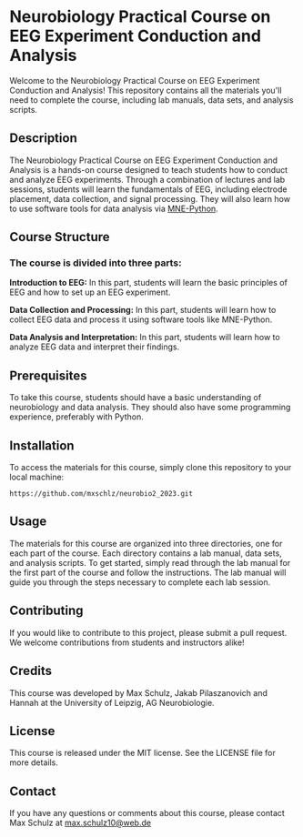 # Neurobiology Practical Course on EEG Experiment Conduction and Analysis

Welcome to the Neurobiology Practical Course on EEG Experiment Conduction and Analysis! This repository contains all the materials you'll need to complete the course, including lab manuals, data sets, and analysis scripts.

## Description

The Neurobiology Practical Course on EEG Experiment Conduction and Analysis is a hands-on course designed to teach students how to conduct and analyze EEG experiments. Through a combination of lectures and lab sessions, students will learn the fundamentals of EEG, including electrode placement, data collection, and signal processing. They will also learn how to use software tools for data analysis via [MNE-Python](https://mne.tools/stable/index.html).

## Course Structure

### The course is divided into three parts:

**Introduction to EEG:** In this part, students will learn the basic principles of EEG and how to set up an EEG experiment.

**Data Collection and Processing:** In this part, students will learn how to collect EEG data and process it using software tools like MNE-Python.

**Data Analysis and Interpretation:** In this part, students will learn how to analyze EEG data and interpret their findings.

## Prerequisites

To take this course, students should have a basic understanding of neurobiology and data analysis. They should also have some programming experience, preferably with Python.

## Installation

To access the materials for this course, simply clone this repository to your local machine:


`https://github.com/mxschlz/neurobio2_2023.git
`

## Usage

The materials for this course are organized into three directories, one for each part of the course. Each directory contains a lab manual, data sets, and analysis scripts. To get started, simply read through the lab manual for the first part of the course and follow the instructions. The lab manual will guide you through the steps necessary to complete each lab session.

## Contributing

If you would like to contribute to this project, please submit a pull request. We welcome contributions from students and instructors alike!

## Credits

This course was developed by Max Schulz, Jakab Pilaszanovich and Hannah at the University of Leipzig, AG Neurobiologie.

## License

This course is released under the MIT license. See the LICENSE file for more details.

## Contact

If you have any questions or comments about this course, please contact Max Schulz at max.schulz10@web.de